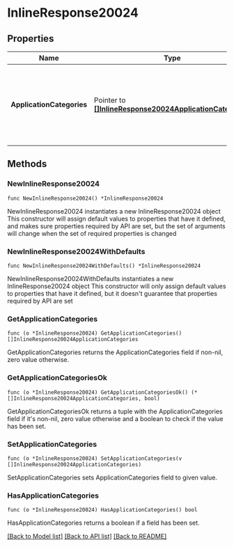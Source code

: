 # InlineResponse20024

## Properties

Name | Type | Description | Notes
------------ | ------------- | ------------- | -------------
**ApplicationCategories** | Pointer to [**[]InlineResponse20024ApplicationCategories**](InlineResponse20024ApplicationCategories.md) |  The L7 firewall application categories and their associated applications for an MX network | [optional] 

## Methods

### NewInlineResponse20024

`func NewInlineResponse20024() *InlineResponse20024`

NewInlineResponse20024 instantiates a new InlineResponse20024 object
This constructor will assign default values to properties that have it defined,
and makes sure properties required by API are set, but the set of arguments
will change when the set of required properties is changed

### NewInlineResponse20024WithDefaults

`func NewInlineResponse20024WithDefaults() *InlineResponse20024`

NewInlineResponse20024WithDefaults instantiates a new InlineResponse20024 object
This constructor will only assign default values to properties that have it defined,
but it doesn't guarantee that properties required by API are set

### GetApplicationCategories

`func (o *InlineResponse20024) GetApplicationCategories() []InlineResponse20024ApplicationCategories`

GetApplicationCategories returns the ApplicationCategories field if non-nil, zero value otherwise.

### GetApplicationCategoriesOk

`func (o *InlineResponse20024) GetApplicationCategoriesOk() (*[]InlineResponse20024ApplicationCategories, bool)`

GetApplicationCategoriesOk returns a tuple with the ApplicationCategories field if it's non-nil, zero value otherwise
and a boolean to check if the value has been set.

### SetApplicationCategories

`func (o *InlineResponse20024) SetApplicationCategories(v []InlineResponse20024ApplicationCategories)`

SetApplicationCategories sets ApplicationCategories field to given value.

### HasApplicationCategories

`func (o *InlineResponse20024) HasApplicationCategories() bool`

HasApplicationCategories returns a boolean if a field has been set.


[[Back to Model list]](../README.md#documentation-for-models) [[Back to API list]](../README.md#documentation-for-api-endpoints) [[Back to README]](../README.md)


